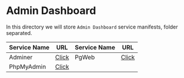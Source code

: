 # Admin Dashboard
In this directory we will store `Admin Dashboard` service manifests, folder separated.

|Service Name | URL | Service Name| URL |
|--- |--- |--- |--- |
|Adminer | [Click](https://github.com/fandoghpaas/fandogh-manifests/tree/master/Admin%20Dashboard/Adminer) |PgWeb|[Click](https://github.com/fandoghpaas/fandogh-manifests/tree/master/Admin%20Dashboard/PgWeb)|
|PhpMyAdmin | [Click](https://github.com/fandoghpaas/fandogh-manifests/tree/master/Admin%20Dashboard/PhpMyAdmin) |||
